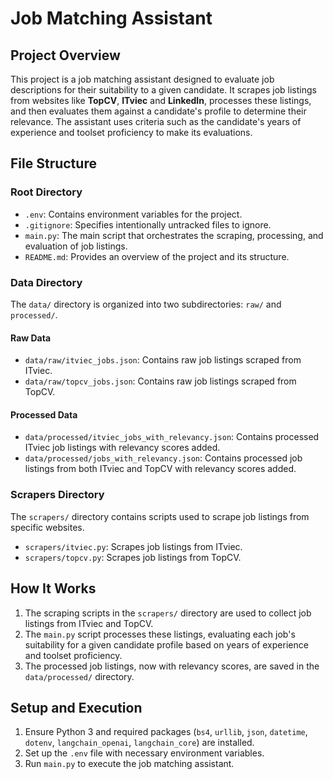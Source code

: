 # Job Matching Assistant

## Project Overview
This project is a job matching assistant designed to evaluate job descriptions for their suitability to a given candidate. It scrapes job listings from websites like **TopCV**, **ITviec** and **LinkedIn**, processes these listings, and then evaluates them against a candidate's profile to determine their relevance. The assistant uses criteria such as the candidate's years of experience and toolset proficiency to make its evaluations.

## File Structure

### Root Directory
- `.env`: Contains environment variables for the project.
- `.gitignore`: Specifies intentionally untracked files to ignore.
- `main.py`: The main script that orchestrates the scraping, processing, and evaluation of job listings.
- `README.md`: Provides an overview of the project and its structure.

### Data Directory
The `data/` directory is organized into two subdirectories: `raw/` and `processed/`.

#### Raw Data
- `data/raw/itviec_jobs.json`: Contains raw job listings scraped from ITviec.
- `data/raw/topcv_jobs.json`: Contains raw job listings scraped from TopCV.

#### Processed Data
- `data/processed/itviec_jobs_with_relevancy.json`: Contains processed ITviec job listings with relevancy scores added.
- `data/processed/jobs_with_relevancy.json`: Contains processed job listings from both ITviec and TopCV with relevancy scores added.

### Scrapers Directory
The `scrapers/` directory contains scripts used to scrape job listings from specific websites.
- `scrapers/itviec.py`: Scrapes job listings from ITviec.
- `scrapers/topcv.py`: Scrapes job listings from TopCV.

## How It Works
1. The scraping scripts in the `scrapers/` directory are used to collect job listings from ITviec and TopCV.
2. The `main.py` script processes these listings, evaluating each job's suitability for a given candidate profile based on years of experience and toolset proficiency.
3. The processed job listings, now with relevancy scores, are saved in the `data/processed/` directory.

## Setup and Execution
1. Ensure Python 3 and required packages (`bs4`, `urllib`, `json`, `datetime`, `dotenv`, `langchain_openai`, `langchain_core`) are installed.
2. Set up the `.env` file with necessary environment variables.
3. Run `main.py` to execute the job matching assistant.
